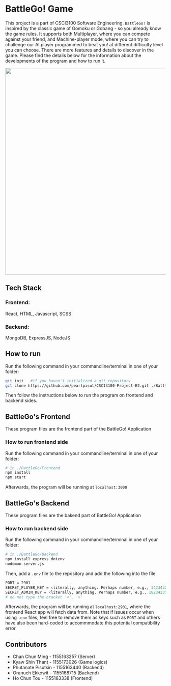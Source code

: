 # BattleGo! Game

This project is a part of CSCI3100 Software Engineering. `BattleGo!` is inspired by the classic game of Gomoku or Gobang - so you already know the game rules. It supports both Multiplayer, where you can compete against your friend, and Machine-player mode, where you can try to challenge our AI player programmed to beat you! at different difficulty level you can choose. There are more features and details to discover in the game. Please find the details below for the information about the developments of the program and how to run it.

<p align="center">
<img src = "https://imgtr.ee/images/2023/05/06/aWHiD.png" width="650">
</p>

## Tech Stack

### Frontend: 
React, HTML, Javascript, SCSS
### Backend: 
MongoDB, ExpressJS, NodeJS

## How to run
Run the following command in your commandline/terminal in one of your folder:

```bash
git init   #if you haven't initialized a git repository
git clone https://github.com/pearlpisut/CSCI3100-Project-E2.git ./BattleGo
```
Then follow the instructions below to run the program on frontend and backend sides.
## BattleGo's Frontend

These program files are the frontend part of the BattleGo! Application

### How to run frontend side
Run the following command in your commandline/terminal in one of your folder:

```bash
# in ./BattleGo/Frontend
npm install
npm start
```

Afterwards, the program will be running at `localhost:3000`

## BattleGo's Backend
These program files are the bakend part of BattleGo! Application

### How to run backend side
Run the following command in your commandline/terminal in one of your folder:
```bash
# in ./BattleGo/Backend
npm install express dotenv
nodemon server.js
```
Then, add a `.env` file to the repository and add the following into the file
```bash
PORT = 2901
SECRET_PLAYER_KEY = <literally, anything. Perhaps number, e.g., 34234327>
SECRET_ADMIN_KEY = <literally, anything. Perhaps number, e.g., 1823423>
# do not type the bracket '<', '>'
```
Afterwards, the program will be running at `localhost:2901`, where the frontend React app will fetch data from. Note that if issues occur when using `.env` files, feel free to remove them as keys such as `PORT` and others have also been hard-coded to accommmodate this potential compatibility error.

## Contributors
- Chan Chun Ming - 1155163257 (Server)
- Kyaw Shin Thant - 1155173026 (Game logics)
- Phutanate Pisutsin - 1155163440 (Backend)
- Oranuch Ekkowit - 1155168715 (Backend)
- Ho Chun Tou - 1155163338 (Frontend)
